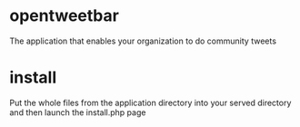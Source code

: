 # opentweetbar
The application that enables your organization to do community tweets

# install
Put the whole files from the application directory into your served directory and then launch the install.php page